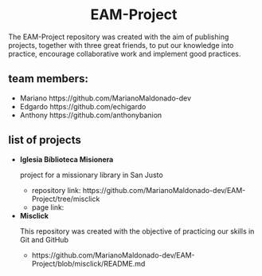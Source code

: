 <h1 align="center"> EAM-Project </h1>
<p>The EAM-Project repository was created with the aim of publishing projects, together with three great friends, to put our knowledge into practice, encourage collaborative work and implement good practices.<p>
<h2>team members:</h2>
<ul>
  <li>Mariano https://github.com/MarianoMaldonado-dev</li>
  <li>Edgardo https://github.com/echigardo</li>
  <li>Anthony https://github.com/anthonybanion</li>
</ul>
<h2>list of projects</h2>
<ul>
  <li><strong>Iglesia Bíblioteca Misionera</strong></li>
    <p>project for a missionary library in San Justo</p>
    <ul>
      <li>repository link: https://github.com/MarianoMaldonado-dev/EAM-Project/tree/misclick</li>
      <li>page link: </li>
    </ul>


  <li><strong>Misclick</strong></li>
      <p>This repository was created with the objective of practicing our skills in Git and GitHub</p>
      <ul>
        <li>https://github.com/MarianoMaldonado-dev/EAM-Project/blob/misclick/README.md</li>
      </ul>
</ul>
